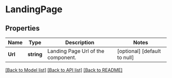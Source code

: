 # LandingPage

## Properties
Name | Type | Description | Notes
------------ | ------------- | ------------- | -------------
**Url** | **string** | Landing Page Url of the component. | [optional] [default to null]

[[Back to Model list]](../README.md#documentation-for-models) [[Back to API list]](../README.md#documentation-for-api-endpoints) [[Back to README]](../README.md)

